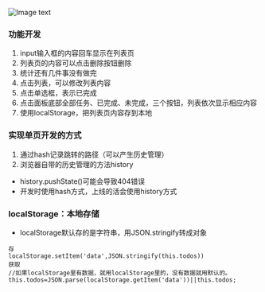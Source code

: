 ![Image text](https://github.com/wlimiy/Note/vueTodoList/image/img.png)
### 功能开发
1. input输入框的内容回车显示在列表页
2. 列表页的内容可以点击删除按钮删除
3. 统计还有几件事没有做完
4. 点击列表，可以修改列表内容
5. 点击单选框，表示已完成
6. 点击面板底部全部任务、已完成、未完成，三个按钮，列表依次显示相应内容
7. 使用localStorage，把列表页内容存到本地
### 实现单页开发的方式
1. 通过hash记录跳转的路径（可以产生历史管理）
2. 浏览器自带的历史管理的方法history
* history.pushState()可能会导致404错误
* 开发时使用hash方式，上线的活会使用history方式
### localStorage：本地存储
* localStorage默认存的是字符串，用JSON.stringify转成对象

```
存
localStorage.setItem('data',JSON.stringify(this.todos))
获取
//如果localStorage里有数据，就用localStorage里的，没有数据就用默认的。
this.todos=JSON.parse(localStorage.getItem('data'))||this.todos;
```